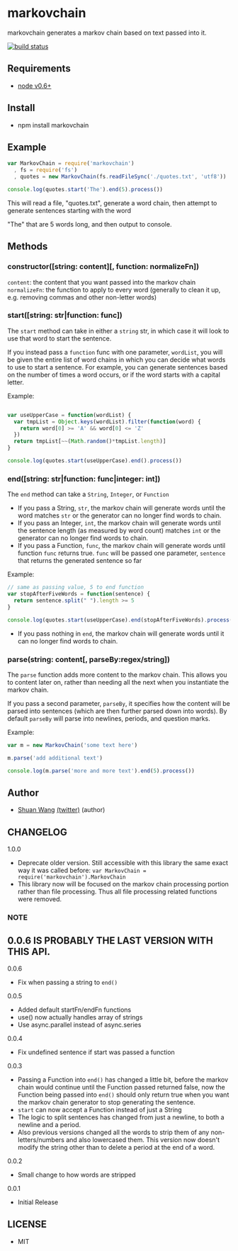 markovchain
=========================================
markovchain generates a markov chain based on text passed into it.

[![build status](https://secure.travis-ci.org/swang/markovchain.png)](http://travis-ci.org/swang/markovchain)

## Requirements
- [node v0.6+](http://nodejs.org/)

## Install
- npm install markovchain

## Example

```js
var MarkovChain = require('markovchain')
  , fs = require('fs')
  , quotes = new MarkovChain(fs.readFileSync('./quotes.txt', 'utf8'))

console.log(quotes.start('The').end(5).process())
```
This will read a file, "quotes.txt", generate a word chain, then attempt to
generate sentences starting with the word

"The" that are 5 words long, and then output to console.

## Methods
### constructor([string: content][, function: normalizeFn])
`content`: the content that you want passed into the markov chain
`normalizeFn`: the function to apply to every word (generally to clean it up,
e.g. removing commas and other non-letter words)

### start([string: str|function: func])
The `start` method can take in either a `string` str, in which case it will look
to use that word to start the sentence.

If you instead pass a `function` func with one parameter, `wordList`, you will
be given the entire list of word chains in which you can decide what words to
use to start a sentence. For example, you can generate sentences based on the
number of times a word occurs, or if the word starts with a capital letter.

Example:
```js

var useUpperCase = function(wordList) {
  var tmpList = Object.keys(wordList).filter(function(word) {
    return word[0] >= 'A' && word[0] <= 'Z'
  })
  return tmpList[~~(Math.random()*tmpList.length)]
}

console.log(quotes.start(useUpperCase).end().process())
```

### end([string: str|function: func|integer: int])
The `end` method can take a `String`, `Integer`, or `Function`

- If you pass a String, `str`, the markov chain will generate words until the
word matches `str` or the generator can no longer find words to chain.
- If you pass an Integer, `int`, the markov chain will generate words until the
sentence length (as measured by word count) matches `int` or the generator can no longer find words to
chain.
- If you pass a Function, `func`, the markov chain will generate words until
function `func` returns true. `func` will be passed one parameter, `sentence`
that returns the generated sentence so far

Example:
```js
// same as passing value, 5 to end function
var stopAfterFiveWords = function(sentence) {
  return sentence.split(" ").length >= 5
}

console.log(quotes.start(useUpperCase).end(stopAfterFiveWords).process())
```

- If you pass nothing in `end`, the markov chain will generate words until it
can no longer find words to chain.

### parse(string: content[, parseBy:regex/string])
The `parse` function adds more content to the markov chain. This allows you to
content later on, rather than needing all the next when you instantiate the
markov chain.

If you pass a second parameter, `parseBy`, it specifies how the content will be
parsed into sentences (which are then further parsed down into words). By
default `parseBy` will parse into newlines, periods, and question marks.

Example:
```js
var m = new MarkovChain('some text here')

m.parse('add additional text')

console.log(m.parse('more and more text').end(5).process())
```

## Author
- [Shuan Wang](https://github.com/swang) [(twitter)](https://twitter.com/swang) (author)

## CHANGELOG
1.0.0
- Deprecate older version. Still accessible with this library the same exact way
  it was called before: `var MarkovChain = require('markovchain').MarkovChain`
- This library now will be focused on the markov chain processing portion
  rather than file processing. Thus all file processing related functions were
  removed.

### NOTE ####
0.0.6 IS PROBABLY THE LAST VERSION WITH THIS API.
------
0.0.6
- Fix when passing a string to `end()`

0.0.5
- Added default startFn/endFn functions
- use() now actually handles array of strings
- Use async.parallel instead of async.series

0.0.4
- Fix undefined sentence if start was passed a function

0.0.3
- Passing a Function into `end()` has changed a little bit, before the markov
chain would continue until the Function passed returned false, now the Function
being passed into `end()` should only return true when you want the markov chain
generator to stop generating the sentence.
- `start` can now accept a Function instead of just a String
- The logic to split sentences has changed from just a newline, to both a
newline and a period.
- Also previous versions changed all the words to strip them of any
non-letters/numbers and also lowercased them. This version now doesn't modify
the string other than to delete a period at the end of a word.

0.0.2
- Small change to how words are stripped

0.0.1
- Initial Release

## LICENSE
- MIT
